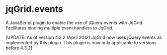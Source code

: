 jqGrid.events
=============

A JavaScript plugin to enable the use of jQuery events with JqGrid. Facilitates binding multiple event handlers to JqGrid.

[UPDATE: As of version 4.3.2 (April 2012) JqGrid now uses jQuery events as implemented by this plugin. This plugin is now only applicable to versions before 4.3.2]